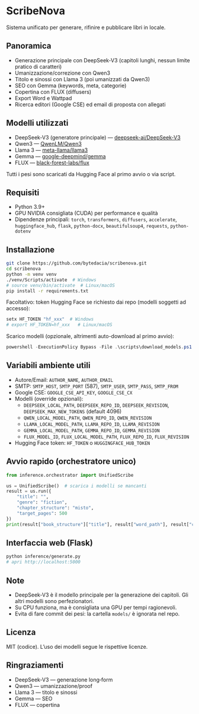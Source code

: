 # ScribeNova

Sistema unificato per generare, rifinire e pubblicare libri in locale.

## Panoramica
- Generazione principale con DeepSeek‑V3 (capitoli lunghi, nessun limite pratico di caratteri)
- Umanizzazione/correzione con Qwen3
- Titolo e sinossi con Llama 3 (poi umanizzati da Qwen3)
- SEO con Gemma (keywords, meta, categorie)
- Copertina con FLUX (diffusers)
- Export Word e Wattpad
- Ricerca editori (Google CSE) ed email di proposta con allegati

## Modelli utilizzati
- DeepSeek‑V3 (generatore principale) — [deepseek-ai/DeepSeek-V3](https://github.com/deepseek-ai/DeepSeek-V3.git)
- Qwen3 — [QwenLM/Qwen3](https://github.com/QwenLM/Qwen3.git)
- Llama 3 — [meta-llama/llama3](https://github.com/meta-llama/llama3.git)
- Gemma — [google-deepmind/gemma](https://github.com/google-deepmind/gemma.git)
- FLUX — [black-forest-labs/flux](https://github.com/black-forest-labs/flux.git)

Tutti i pesi sono scaricati da Hugging Face al primo avvio o via script.

## Requisiti
- Python 3.9+
- GPU NVIDIA consigliata (CUDA) per performance e qualità
- Dipendenze principali: `torch`, `transformers`, `diffusers`, `accelerate`, `huggingface_hub`, `flask`, `python-docx`, `beautifulsoup4`, `requests`, `python-dotenv`

## Installazione
```bash
git clone https://github.com/bytedacia/scribenova.git
cd scribenova
python -m venv venv
./venv/Scripts/activate  # Windows
# source venv/bin/activate  # Linux/macOS
pip install -r requirements.txt
```

Facoltativo: token Hugging Face se richiesto dai repo (modelli soggetti ad accesso):
```bash
setx HF_TOKEN "hf_xxx"  # Windows
# export HF_TOKEN=hf_xxx   # Linux/macOS
```

Scarico modelli (opzionale, altrimenti auto-download al primo avvio):
```powershell
powershell -ExecutionPolicy Bypass -File .\scripts\download_models.ps1
```

## Variabili ambiente utili
- Autore/Email: `AUTHOR_NAME`, `AUTHOR_EMAIL`
- SMTP: `SMTP_HOST`, `SMTP_PORT` (587), `SMTP_USER`, `SMTP_PASS`, `SMTP_FROM`
- Google CSE: `GOOGLE_CSE_API_KEY`, `GOOGLE_CSE_CX`
- Modelli (override opzionali):
  - `DEEPSEEK_LOCAL_PATH`, `DEEPSEEK_REPO_ID`, `DEEPSEEK_REVISION`, `DEEPSEEK_MAX_NEW_TOKENS` (default 4096)
  - `QWEN_LOCAL_MODEL_PATH`, `QWEN_REPO_ID`, `QWEN_REVISION`
  - `LLAMA_LOCAL_MODEL_PATH`, `LLAMA_REPO_ID`, `LLAMA_REVISION`
  - `GEMMA_LOCAL_MODEL_PATH`, `GEMMA_REPO_ID`, `GEMMA_REVISION`
  - `FLUX_MODEL_ID`, `FLUX_LOCAL_MODEL_PATH`, `FLUX_REPO_ID`, `FLUX_REVISION`
- Hugging Face token: `HF_TOKEN` o `HUGGINGFACE_HUB_TOKEN`

## Avvio rapido (orchestratore unico)
```python
from inference.orchestrator import UnifiedScribe

us = UnifiedScribe()  # scarica i modelli se mancanti
result = us.run({
    "title": "",
    "genre": "fiction",
    "chapter_structure": "misto",
    "target_pages": 500
})
print(result["book_structure"]["title"], result["word_path"], result["cover_path"]) 
```

## Interfaccia web (Flask)
```bash
python inference/generate.py
# apri http://localhost:5000
```

## Note
- DeepSeek‑V3 è il modello principale per la generazione dei capitoli. Gli altri modelli sono perfezionatori.
- Su CPU funziona, ma è consigliata una GPU per tempi ragionevoli.
- Evita di fare commit dei pesi: la cartella `models/` è ignorata nel repo.

## Licenza
MIT (codice). L’uso dei modelli segue le rispettive licenze.

## Ringraziamenti
- DeepSeek‑V3 — generazione long‑form
- Qwen3 — umanizzazione/proof
- Llama 3 — titolo e sinossi
- Gemma — SEO
- FLUX — copertina
